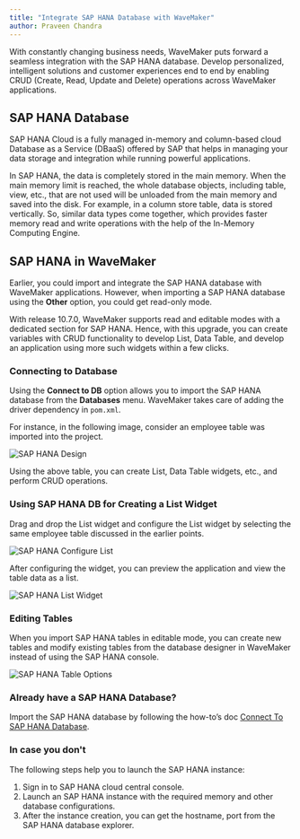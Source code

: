 ```yaml
---
title: "Integrate SAP HANA Database with WaveMaker"
author: Praveen Chandra
---
```


With constantly changing business needs, WaveMaker puts forward a seamless integration with the SAP HANA database. Develop personalized, intelligent solutions and customer experiences end to end by enabling CRUD (Create, Read, Update and Delete) operations across WaveMaker applications. 

<!-- truncate -->

## SAP HANA Database

SAP HANA Cloud is a fully managed in-memory and column-based cloud Database as a Service (DBaaS) offered by SAP that helps in managing your data storage and integration while running powerful applications.

In SAP HANA, the data is completely stored in the main memory. When the main memory limit is reached, the whole database objects, including table, view, etc., that are not used will be unloaded from the main memory and saved into the disk. For example, in a column store table, data is stored vertically. So, similar data types come together, which provides faster memory read and write operations with the help of the In-Memory Computing Engine.

## SAP HANA in WaveMaker

Earlier, you could import and integrate the SAP HANA database with WaveMaker applications. However, when importing a SAP HANA database using the **Other** option, you could get read-only mode. 

With release 10.7.0, WaveMaker supports read and editable modes with a dedicated section for SAP HANA. Hence, with this upgrade, you can create variables with CRUD functionality to develop List, Data Table, and develop an application using more such widgets within a few clicks.

### Connecting to Database

Using the **Connect to DB** option allows you to import the SAP HANA database from the **Databases** menu. WaveMaker takes care of adding the driver dependency in `pom.xml`. 

For instance, in the following image, consider an employee table was imported into the project.

![SAP HANA Design](/learn/assets/sap-design-page.png)

Using the above table, you can create List, Data Table widgets, etc., and perform CRUD operations.

### Using SAP HANA DB for Creating a List Widget

Drag and drop the List widget and configure the List widget by selecting the same employee table discussed in the earlier points.

![SAP HANA Configure List](/learn/assets/sap-configure-list.png)

After configuring the widget, you can preview the application and view the table data as a list.

![SAP HANA List Widget](/learn/assets/sap-list-widget.png)

### Editing Tables

When you import SAP HANA tables in editable mode, you can create new tables and modify existing tables from the database designer in WaveMaker instead of using the SAP HANA console.

![SAP HANA Table Options](/learn/assets/sap-table-options.png)

### Already have a SAP HANA Database?

Import the SAP HANA database by following the how-to’s doc [Connect To SAP HANA Database](/learn/how-tos/configuring-sap-hana-clouddb).

### In case you don't

The following steps help you to launch the SAP HANA instance: 

1. Sign in to SAP HANA cloud central console.
2. Launch an SAP HANA instance with the required memory and other database configurations.
3. After the instance creation, you can get the hostname, port from the SAP HANA database explorer.

